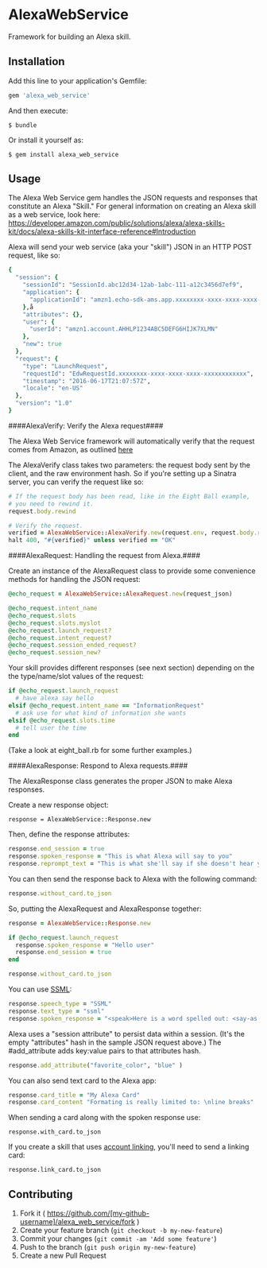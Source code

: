 # AlexaWebService

Framework for building an Alexa skill. 

## Installation

Add this line to your application's Gemfile:

```ruby
gem 'alexa_web_service'
```

And then execute:

    $ bundle

Or install it yourself as:

    $ gem install alexa_web_service

## Usage

The Alexa Web Service gem handles the JSON requests and responses that constitute an Alexa "Skill."
For general information on creating an Alexa skill as a web service, look here:
https://developer.amazon.com/public/solutions/alexa/alexa-skills-kit/docs/alexa-skills-kit-interface-reference#Introduction

Alexa will send your web service (aka your "skill") JSON in an HTTP POST request, like so:

````Ruby
{
  "session": {
    "sessionId": "SessionId.abc12d34-12ab-1abc-111-a12c3456d7ef9",
    "application": {
      "applicationId": "amzn1.echo-sdk-ams.app.xxxxxxxx-xxxx-xxxx-xxxx-xxxxxxxxxxxx"
    },å
    "attributes": {},
    "user": {
      "userId": "amzn1.account.AHHLP1234ABC5DEFG6HIJK7XLMN"
    },
    "new": true
  },
  "request": {
    "type": "LaunchRequest",
    "requestId": "EdwRequestId.xxxxxxxx-xxxx-xxxx-xxxx-xxxxxxxxxxxx",
    "timestamp": "2016-06-17T21:07:57Z",
    "locale": "en-US"
  },
  "version": "1.0"
}
````

####AlexaVerify: Verify the Alexa request####

The Alexa Web Service framework will automatically verify that the request comes from Amazon, as outlined [here](https://developer.amazon.com/public/solutions/alexa/alexa-skills-kit/docs/developing-an-alexa-skill-as-a-web-service)

The AlexaVerify class takes two parameters: the request body sent by the client, and the raw environment hash.
So if you're setting up a Sinatra server, you can verify the request like so:

````Ruby
# If the request body has been read, like in the Eight Ball example,
# you need to rewind it.
request.body.rewind

# Verify the request.
verified = AlexaWebService::AlexaVerify.new(request.env, request.body.read).verify_request
halt 400, "#{verified}" unless verified == "OK"
````

####AlexaRequest: Handling the request from Alexa.####

Create an instance of the AlexaRequest class to provide some convenience methods for handling the JSON request:

````Ruby
@echo_request = AlexaWebService::AlexaRequest.new(request_json)

@echo_request.intent_name
@echo_request.slots
@echo_request.slots.myslot
@echo_request.launch_request?
@echo_request.intent_request?
@echo_request.session_ended_request?
@echo_request.session_new?
````

Your skill provides different responses (see next section) depending on the the type/name/slot values of the request: 

````Ruby
if @echo_request.launch_request
  # have alexa say hello
elsif @echo_request.intent_name == "InformationRequest"
  # ask use for what kind of information she wants
elsif @echo_request.slots.time
  # tell user the time
end
````

(Take a look at eight_ball.rb for some further examples.)


####AlexaResponse:  Respond to Alexa requests.####

The AlexaResponse class generates the proper JSON to make Alexa responses.

Create a new response object:

````response = AlexaWebService::Response.new````

Then, define the response attributes:

````Ruby
response.end_session = true
response.spoken_response = "This is what Alexa will say to you"
response.reprompt_text = "This is what she'll say if she doesn't hear your response the first time."
````

You can then send the response back to Alexa with the following command:


````Ruby
response.without_card.to_json
````

So, putting the AlexaRequest and AlexaResponse together:

````Ruby
response = AlexaWebService::Response.new

if @echo_request.launch_request
  response.spoken_response = "Hello user"
  response.end_session = true
end

response.without_card.to_json
````
  



You can use [SSML](https://developer.amazon.com/public/solutions/alexa/alexa-skills-kit/docs/speech-synthesis-markup-language-ssml-reference):

````Ruby
response.speech_type = "SSML"
response.text_type = "ssml"
response.spoken_response = "<speak>Here is a word spelled out: <say-as interpret-as="spell-out">hello</say-as></speak>"
````

Alexa uses a "session attribute" to persist data within a session. (It's the empty "attributes" hash in the sample JSON request above.) The #add_attribute adds key:value pairs to that attributes hash.



````Ruby
response.add_attribute("favorite_color", "blue" )
````

You can also send text card to the Alexa app:

````Ruby
response.card_title = "My Alexa Card"
response.card_content "Formating is really limited to: \nline breaks"
````

When sending a card along with the spoken response use:

````
response.with_card.to_json
````

If you create a skill that uses [account linking](https://developer.amazon.com/public/solutions/alexa/alexa-skills-kit/docs/linking-an-alexa-user-with-a-user-in-your-system), you'll need to send a linking card:

````
response.link_card.to_json
````





## Contributing

1. Fork it ( https://github.com/[my-github-username]/alexa_web_service/fork )
2. Create your feature branch (`git checkout -b my-new-feature`)
3. Commit your changes (`git commit -am 'Add some feature'`)
4. Push to the branch (`git push origin my-new-feature`)
5. Create a new Pull Request
